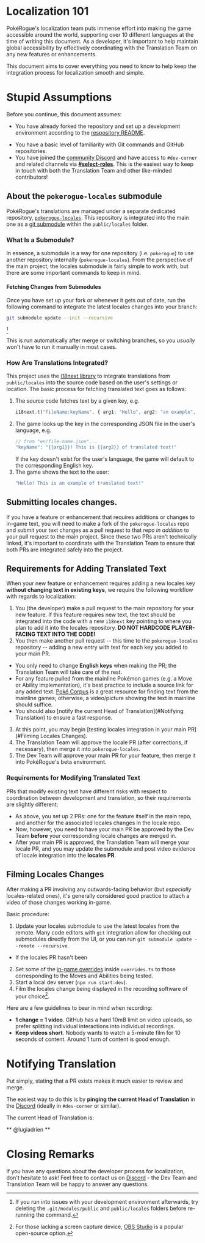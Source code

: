 # Localization 101

PokéRogue's localization team puts immense effort into making the game accessible around the world, supporting over 10 different languages at the time of writing this document.
As a developer, it's important to help maintain global accessibility by effectively coordinating with the Translation Team on any new features or enhancements.

This document aims to cover everything you need to know to help keep the integration process for localization smooth and simple.

# Stupid Assumptions
Before you continue, this document assumes:
<!-- TODO: Change to mention contributing.md once that released -->

- You have already forked the repository and set up a development environment according to the [respository README](https://github.com/pagefaultgames/pokerogue/blob/beta/README.md).

<!-- TODO: Get @SirsBenjie to add a good Git/GH tutorial for noobs --> 
- You have a basic level of familiarity with Git commands and GitHub repositories.
- You have joined the [community Discord](https://discord.gg/pokerogue) and have access to `#dev-corner` and related channels via **[#select-roles](https://discord.com/channels/1125469663833370665/1194825607738052621)**. This is the easiest way to keep in touch with both the Translation Team and other like-minded contributors!

## About the `pokerogue-locales` submodule

PokéRogue's translations are managed under a separate dedicated repository, [`pokerogue-locales`](https://github.com/pagefaultgames/pokerogue-locales/). 
This repository is integrated into the main one as a [git submodule](https://git-scm.com/book/en/v2/Git-Tools-Submodules) within the `public/locales` folder.

### What Is a Submodule?

In essence, a submodule is a way for one repository (i.e. `pokerogue`) to use another repository internally (`pokerogue-locales`).
From the perspective of the main project, the locales submodule is fairly simple to work with, but there are some important commands to keep in mind.

#### Fetching Changes from Submodules

Once you have set up your fork or whenever it gets out of date, run the following command to integrate the latest locales changes into your branch:
```bash
git submodule update --init --recursive
```
[^1]

This is run automatically after merge or switching branches, so you _usually_ won't have to run it manually in most cases.

[^1]: If you run into issues with your development environment afterwards, try deleting the `.git/modules/public` and `public/locales` folders before re-running the command.

### How Are Translations Integrated?

This project uses the [i18next library](https://www.i18next.com/) to integrate translations from `public/locales` into the source code based on the user's settings or location. 
The basic process for fetching translated text goes as follows:
1. The source code fetches text by a given key, e.g.
    ```ts
    i18next.t("fileName:keyName", { arg1: "Hello", arg2: "an example", ... })
    ```
2. The game looks up the key in the corresponding JSON file in the user's language, e.g.
    ```ts
    // from "en/file-name.json"...
    "keyName": "{{arg1}}! This is {{arg2}} of translated text!"
    ```
    If the key doesn't exist for the user's language, the game will default to the corresponding English key.
3. The game shows the text to the user:
    ```ts
    "Hello! This is an example of translated text!"
    ```

## Submitting locales changes.
If you have a feature or enhancement that requires additions or changes to in-game text, you will need to make a fork of the `pokerogue-locales` repo and submit your text changes as a pull request to that repo _in addition_ to your pull request to the main project. 
Since these two PRs aren't technically linked, it's important to coordinate with the Translation Team to ensure that both PRs are integrated safely into the project. 

<!-- TODO: add some pics of vscode's git integration -->

## Requirements for Adding Translated Text
When your new feature or enhancement requires adding a new locales key **without changing text in existing keys**, we require the following workflow with regards to localization:
1. You (the developer) make a pull request to the main repository for your new feature.
If this feature requires new text, the text should be integrated into the code with a new `i18next` key pointing to where you plan to add it into the locales repository. **DO NOT HARDCODE PLAYER-FACING TEXT INTO THE CODE!**
2. You then make another pull request -- this time to the `pokerogue-locales` repository -- adding a new entry with text for each key you added to your main PR.
  - You only need to change **English keys** when making the PR; the Translation Team will take care of the rest.
  - For any feature pulled from the mainline Pokémon games (e.g. a Move or Ability implementation), it's best practice to include a source link for any added text.
    [Poké Corpus](https://abcboy101.github.io/poke-corpus/) is a great resource for finding text from the mainline games; otherwise, a video/picture showing the text in mainline should suffice.
  - You should also [notify the current Head of Translation](#Notifying Translation) to ensure a fast response.
3. At this point, you may begin [testing locales integration in your main PR](#Filming Locales Changes).
4. The Translation Team will approve the locale PR (after corrections, if necessary), then merge it into `pokerogue-locales`.
5. The Dev Team will approve your main PR for your feature, then merge it into PokéRogue's beta environment.

### Requirements for Modifying Translated Text

PRs that modify existing text have different risks with respect to coordination between development and translation, so their requirements are slightly different:
- As above, you set up 2 PRs: one for the feature itself in the main repo, and another for the associated locales changes in the locale repo.
- Now, however, you need to have your main PR be approved by the Dev Team **before** your corresponding locale changes are merged in.
- After your main PR is approved, the Translation Team will merge your locale PR, and you may update the submodule and post video evidence of locale integration into the **locales PR**.
<!-- - A Lead or Senior Translator from the Translation Team will then approve your main PR (if all is well), clearing your feature for merging into beta. -->

## Filming Locales Changes

After making a PR involving any outwards-facing behavior (but _especially_ locales-related ones), it's generally considered good practice to attach a video of those changes working in-game.

Basic procedure:
<!-- TODO: Update links after contributing.md PR -->
1. Update your locales submodule to use the latest locales from the remote. 
Many code editors with `git` integration allow for checking out submodules directly from the UI, or you can run `git submodule update --remote --recursive`.
  - If the locales PR hasn't been
2. Set some of the [in-game overrides](../README.md#-faq) inside `overrides.ts` to those corresponding to the Moves and Abilities being tested.
3. Start a local dev server (`npm run start:dev`).
4. Film the locales change being displayed in the recording software of your choice[^2].

Here are a few guidelines to bear in mind when recording:
- **1 change = 1 video**. GitHub has a hard 10mB limit on video uploads, so prefer splitting individual interactions into individual recordings.
- **Keep videos short**. Nobody wants to watch a 5-minute film for 10 seconds of content. Around 1 turn of content is good enough.

[^2]: For those lacking a screen capture device, [OBS Studio](https://obsproject.com) is a popular open-source option.

# Notifying Translation
Put simply, stating that a PR exists makes it much easier to review and merge.

The easiest way to do this is by **pinging the current Head of Translation** in the [Discord](https://discord.gg/pokerogue) (ideally in `#dev-corner` or similar).

The current Head of Translation is:

<!-- Remember to update this everytime the head of translation changes -->
** @lugiadrien **

# Closing Remarks
If you have any questions about the developer process for localization, don't hesitate to ask!
Feel free to contact us on [Discord](https://discord.gg/pokerogue) - the Dev Team and Translation Team will be happy to answer any questions.
